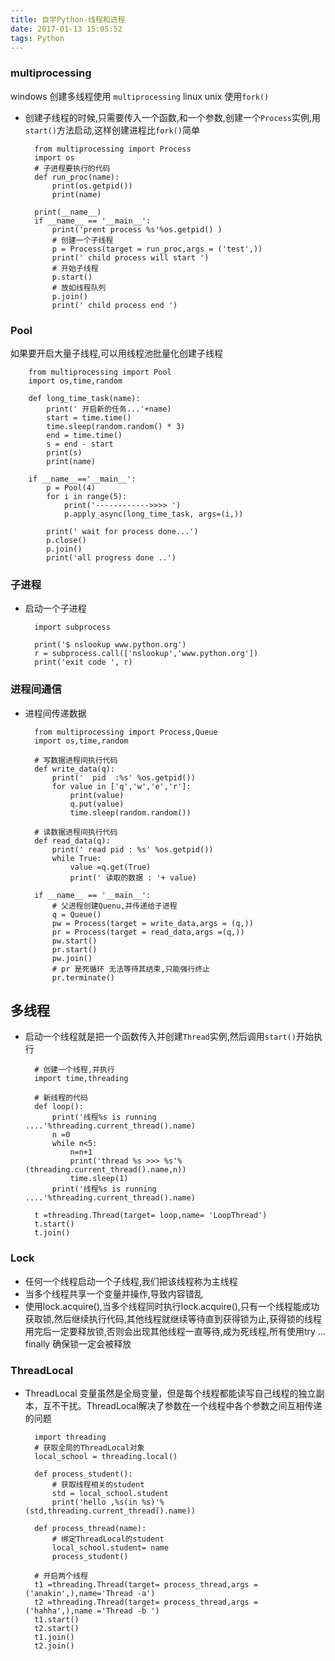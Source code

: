 ```yaml
---
title: 自学Python-线程和进程
date: 2017-01-13 15:05:52
tags: Python
---
```

### multiprocessing ###
windows 创建多线程使用 `multiprocessing`
linux unix 使用`fork()`

- 创建子线程的时候,只需要传入一个函数,和一个参数,创建一个`Process`实例,用`start()`方法启动,这样创建进程比`fork()`简单


		from multiprocessing import Process
		import os
		# 子进程要执行的代码
		def run_proc(name):
		    print(os.getpid())
		    print(name)

		print(__name__)
		if __name__ == '__main__':
		    print('prent process %s'%os.getpid() )
		    # 创建一个子线程
		    p = Process(target = run_proc,args = ('test',))
		    print(' child process will start ')
		    # 开始子线程
		    p.start()
		    # 放如线程队列
		    p.join()
		    print(' child process end ')


### Pool ###

如果要开启大量子线程,可以用线程池批量化创建子线程


		from multiprocessing import Pool
		import os,time,random

		def long_time_task(name):
		    print(' 开启新的任务...'+name)
		    start = time.time()
		    time.sleep(random.random() * 3)
		    end = time.time()
		    s = end - start
		    print(s)
		    print(name)

		if __name__=='__main__':
		    p = Pool(4)
		    for i in range(5):
		        print('------------>>>> ')
		        p.apply_async(long_time_task, args=(i,))

		    print(' wait for process done...')
		    p.close()
		    p.join()
		    print('all progress done ..')

### 子进程 ###

- 启动一个子进程

		import subprocess

		print('$ nslookup www.python.org')
		r = subprocess.call(['nslookup','www.python.org'])
		print('exit code ', r)


### 进程间通信  ###

- 进程间传递数据

		from multiprocessing import Process,Queue
		import os,time,random

		# 写数据进程间执行代码
		def write_data(q):
		    print('  pid  :%s' %os.getpid())
		    for value in ['q','w','e','r']:
		        print(value)
		        q.put(value)
		        time.sleep(random.random())

		# 读数据进程间执行代码
		def read_data(q):
		    print(' read pid : %s' %os.getpid())
		    while True:
		        value =q.get(True)
		        print(' 读取的数据 : '+ value)

		if __name__ == '__main__':
		    # 父进程创建Quenu,并传递给子进程
		    q = Queue()
		    pw = Process(target = write_data,args = (q,))
		    pr = Process(target = read_data,args =(q,))
		    pw.start()
		    pr.start()
		    pw.join()
		    # pr 是死循环 无法等待其结束,只能强行终止
		    pr.terminate()


## 多线程 ##


- 启动一个线程就是把一个函数传入并创建`Thread`实例,然后调用`start()`开始执行


		# 创建一个线程,并执行
		import time,threading

		# 新线程的代码
		def loop():
		    print('线程%s is running ....'%threading.current_thread().name)
		    n =0
		    while n<5:
		        n=n+1
		        print('thread %s >>> %s'%(threading.current_thread().name,n))
		        time.sleep(1)
		    print('线程%s is running ....'%threading.current_thread().name)

		t =threading.Thread(target= loop,name= 'LoopThread')
		t.start()
		t.join()

### Lock ###

- 任何一个线程启动一个子线程,我们把该线程称为主线程
- 当多个线程共享一个变量并操作,导致内容错乱
- 使用lock.acquire(),当多个线程同时执行lock.acquire(),只有一个线程能成功获取锁,然后继续执行代码,其他线程就继续等待直到获得锁为止,获得锁的线程用完后一定要释放锁,否则会出现其他线程一直等待,成为死线程,所有使用try ... finally 确保锁一定会被释放


### ThreadLocal ###
- ThreadLocal 变量虽然是全局变量，但是每个线程都能读写自己线程的独立副本，互不干扰。ThreadLocal解决了参数在一个线程中各个参数之间互相传递的问题


		import threading
		# 获取全局的ThreadLocal对象
		local_school = threading.local()

		def process_student():
		    # 获取线程相关的student
		    std = local_school.student
		    print('hello ,%s(in %s)'%(std,threading.current_thread().name))

		def process_thread(name):
		    # 绑定ThreadLocal的student
		    local_school.student= name
		    process_student()

		# 开启两个线程
		t1 =threading.Thread(target= process_thread,args = ('anakin',),name='Thread -a')
		t2 =threading.Thread(target= process_thread,args = ('hahha',),name ='Thread -b ')
		t1.start()
		t2.start()
		t1.join()
		t2.join()
